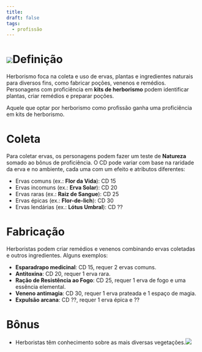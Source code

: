 ```yaml
---
title: 
draft: false
tags:
  - profissão
---
```

# ![](zevmeyb8.bmp)Definição
Herborismo foca na coleta e uso de ervas, plantas e ingredientes naturais para diversos fins, como fabricar poções, venenos e remédios. Personagens com proficiência em **kits de herborismo** podem identificar plantas, criar remédios e preparar poções.

Aquele que optar por herborismo como profissão ganha uma proficiência em kits de herborismo.
# Coleta
Para coletar ervas, os personagens podem fazer um teste de **Natureza** somado ao bônus de proficiência. O CD pode variar com base na raridade da erva e no ambiente, cada uma com um efeito e atributos diferentes:
- Ervas comuns (ex.: **Flor da Vida**): CD 15
- Ervas incomuns (ex.: **Erva Solar**): CD 20
- Ervas raras (ex.: **Raiz de Sangue**): CD 25
- Ervas épicas (ex.: **Flor-de-lich**): CD 30
- Ervas lendárias (ex.: **Lótus Umbral**): CD ??
# Fabricação
Herboristas podem criar remédios e venenos combinando ervas coletadas e outros ingredientes. Alguns exemplos: 
- **Esparadrapo medicinal**: CD 15, requer 2 ervas comuns.
- **Antitoxina**: CD 20, requer 1 erva rara.
- **Ração de Resistência ao Fogo**: CD 25, requer 1 erva de fogo e uma essência elemental.
- **Veneno antimagia**: CD 30, requer 1 erva prateada e 1 espaço de magia.
- **Expulsão arcana**: CD ??, requer 1 erva épica e ??
# Bônus
- Herboristas têm conhecimento sobre as mais diversas vegetações.![](pedhn5ep.bmp)